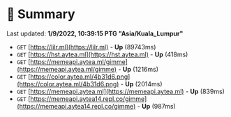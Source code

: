 # 📖 Summary
Last updated: **1/9/2022, 10:39:15 PTG "Asia/Kuala_Lumpur"**

- `GET` [https://lilr.ml](https://lilr.ml) - **Up** (89743ms)
- `GET` [https://hst.aytea.ml](https://hst.aytea.ml) - **Up** (418ms)
- `GET` [https://memeapi.aytea.ml/gimme](https://memeapi.aytea.ml/gimme) - **Up** (1216ms)
- `GET` [https://color.aytea.ml/4b31d6.png](https://color.aytea.ml/4b31d6.png) - **Up** (2014ms)
- `GET` [https://memeapi.aytea.ml](https://memeapi.aytea.ml) - **Up** (839ms)
- `GET` [https://memeapi.aytea14.repl.co/gimme](https://memeapi.aytea14.repl.co/gimme) - **Up** (987ms)
